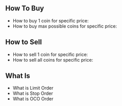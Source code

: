 ## How To Buy

- How to buy 1 coin for specific price:
- How to buy max possible coins for specific price:

## How to Sell

- How to sell 1 coin for specific price:
- How to sell all coins for specific price:

## What Is

- What is Limit Order
- What is Stop Order
- What is OCO Order
